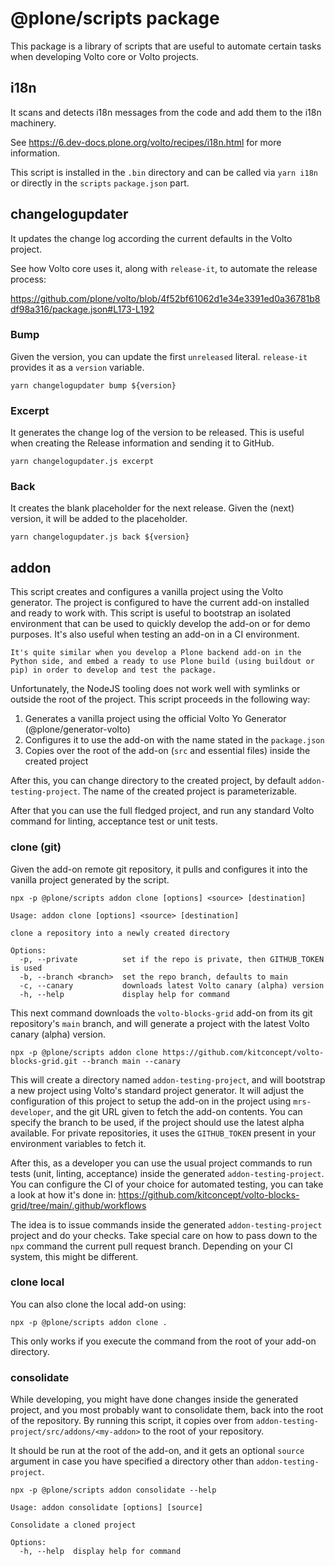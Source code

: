 # @plone/scripts package

This package is a library of scripts that are useful to automate certain tasks when developing Volto core or Volto projects.

## i18n

It scans and detects i18n messages from the code and add them to the i18n machinery.

See https://6.dev-docs.plone.org/volto/recipes/i18n.html for more information.

This script is installed in the `.bin` directory and can be called via `yarn i18n` or directly in the `scripts` `package.json` part.

## changelogupdater

It updates the change log according the current defaults in the Volto project.

See how Volto core uses it, along with `release-it`, to automate the release process:

https://github.com/plone/volto/blob/4f52bf61062d1e34e3391ed0a36781b8df98a316/package.json#L173-L192

### Bump

Given the version, you can update the first `unreleased` literal. `release-it` provides it as a `version` variable.

```shell
yarn changelogupdater bump ${version}
```

### Excerpt

It generates the change log of the version to be released. This is useful when creating the Release information and sending it to GitHub.

```shell
yarn changelogupdater.js excerpt
```

### Back

It creates the blank placeholder for the next release. Given the (next) version, it will be added to the placeholder.

```shell
yarn changelogupdater.js back ${version}
```

## addon

This script creates and configures a vanilla project using the Volto generator.
The project is configured to have the current add-on installed and ready to work with.
This script is useful to bootstrap an isolated environment that can be used to quickly develop the add-on or for demo purposes.
It's also useful when testing an add-on in a CI environment.

```{note}
It's quite similar when you develop a Plone backend add-on in the Python side, and embed a ready to use Plone build (using buildout or pip) in order to develop and test the package.
```

Unfortunately, the NodeJS tooling does not work well with symlinks or outside the root of the project.
This script proceeds in the following way:

1. Generates a vanilla project using the official Volto Yo Generator (@plone/generator-volto)
2. Configures it to use the add-on with the name stated in the `package.json`
3. Copies over the root of the add-on (`src` and essential files) inside the created project

After this, you can change directory to the created project, by default `addon-testing-project`.
The name of the created project is parameterizable.

After that you can use the full fledged project, and run any standard Volto command for linting, acceptance test or unit tests.

### clone (git)

Given the add-on remote git repository, it pulls and configures it into the vanilla project generated by the script.

`npx -p @plone/scripts addon clone [options] <source> [destination]`

    Usage: addon clone [options] <source> [destination]

    clone a repository into a newly created directory

    Options:
      -p, --private          set if the repo is private, then GITHUB_TOKEN is used
      -b, --branch <branch>  set the repo branch, defaults to main
      -c, --canary           downloads latest Volto canary (alpha) version
      -h, --help             display help for command

This next command downloads the `volto-blocks-grid` add-on from its git repository's `main` branch, and will generate a project with the latest Volto canary (alpha) version.

```shell
npx -p @plone/scripts addon clone https://github.com/kitconcept/volto-blocks-grid.git --branch main --canary
```

This will create a directory named `addon-testing-project`, and will bootstrap a new project using Volto's standard project generator.
It will adjust the configuration of this project to setup the add-on in the project using `mrs-developer`, and the git URL given to fetch the add-on contents.
You can specify the branch to be used, if the project should use the latest alpha available.
For private repositories, it uses the `GITHUB_TOKEN` present in your environment variables to fetch it.

After this, as a developer you can use the usual project commands to run tests (unit, linting, acceptance) inside the generated `addon-testing-project`.
You can configure the CI of your choice for automated testing, you can take a look at how it's done in: https://github.com/kitconcept/volto-blocks-grid/tree/main/.github/workflows

The idea is to issue commands inside the generated `addon-testing-project` project and do your checks.
Take special care on how to pass down to the `npx` command the current pull request branch.
Depending on your CI system, this might be different.

### clone local

You can also clone the local add-on using:

```shell
npx -p @plone/scripts addon clone .
```

This only works if you execute the command from the root of your add-on directory.

### consolidate

While developing, you might have done changes inside the generated project, and you most probably want to consolidate them, back into the root of the repository.
By running this script, it copies over from `addon-testing-project/src/addons/<my-addon>` to the root of your repository.

It should be run at the root of the add-on, and it gets an optional `source` argument in case you have specified a directory other than `addon-testing-project`.

`npx -p @plone/scripts addon consolidate --help`

    Usage: addon consolidate [options] [source]

    Consolidate a cloned project

    Options:
      -h, --help  display help for command
